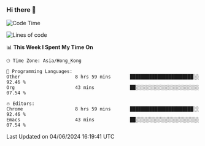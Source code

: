 ### Hi there 👋

<!--
**nicehiro/nicehiro** is a ✨ _special_ ✨ repository because its `README.md` (this file) appears on your GitHub profile.

Here are some ideas to get you started:

- 🔭 I’m currently working on ...
- 🌱 I’m currently learning ...
- 👯 I’m looking to collaborate on ...
- 🤔 I’m looking for help with ...
- 💬 Ask me about ...
- 📫 How to reach me: ...
- 😄 Pronouns: ...
- ⚡ Fun fact: ...
-->

<!--START_SECTION:waka-->
![Code Time](http://img.shields.io/badge/Code%20Time-337%20hrs%2054%20mins-blue)

![Lines of code](https://img.shields.io/badge/From%20Hello%20World%20I%27ve%20Written-2.7%20million%20lines%20of%20code-blue)

📊 **This Week I Spent My Time On** 

```text
🕑︎ Time Zone: Asia/Hong_Kong

💬 Programming Languages: 
Other                    8 hrs 59 mins       ███████████████████████░░   92.46 % 
Org                      43 mins             ██░░░░░░░░░░░░░░░░░░░░░░░   07.54 % 

🔥 Editors: 
Chrome                   8 hrs 59 mins       ███████████████████████░░   92.46 % 
Emacs                    43 mins             ██░░░░░░░░░░░░░░░░░░░░░░░   07.54 % 
```


 Last Updated on 04/06/2024 16:19:41 UTC
<!--END_SECTION:waka-->

